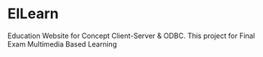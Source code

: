 # ElLearn
Education Website for Concept Client-Server &amp; ODBC. This project for Final Exam Multimedia Based Learning
